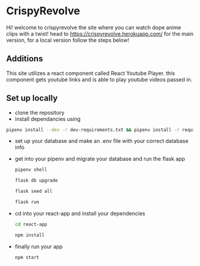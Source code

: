 # CrispyRevolve
Hi! welcome to crispyrevolve the site where you can watch dope anime clips with a twist!
head to https://crispyrevolve.herokuapp.com/ for the main version, for a local version follow the steps below!

## Additions
This site utilizes a react component called React Youtube Player. this component gets youtube links and is able to play youtube videos passed in.

## Set up locally
* clone the repository
* install dependancies using  
```bash
pipenv install --dev -r dev-requirements.txt && pipenv install -r requirements.txt
```
 * set up your database and make an .env file with your correct database info
 * get into your pipenv and migrate your database and run the flask app
   ```bash
   pipenv shell
   ```

   ```bash
   flask db upgrade
   ```

   ```bash
   flask seed all
   ```

   ```bash
   flask run
   ```
   
* cd into your react-app and install your dependencies
   ```bash
   cd react-app
   ```

   ```bash
   npm install
   ```

* finally run your app 
  ```bash
  npm start
  ```
